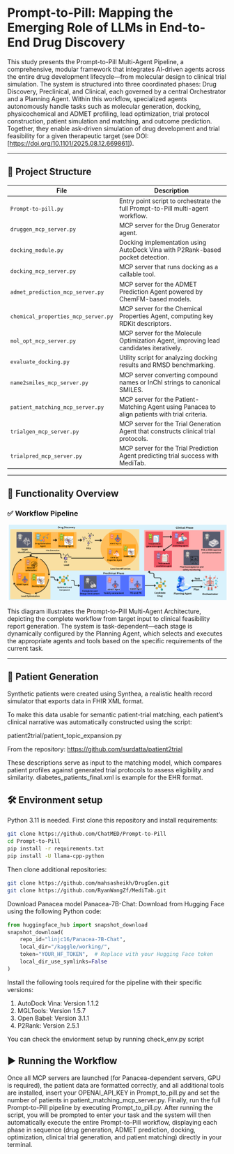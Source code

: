 # Prompt-to-Pill: Mapping the Emerging Role of LLMs in End-to-End Drug Discovery

This study presents the Prompt-to-Pill Multi-Agent Pipeline, a comprehensive, modular framework that integrates AI-driven agents across the entire drug development lifecycle—from molecular design to clinical trial simulation. The system is structured into three coordinated phases: Drug Discovery, Preclinical, and Clinical, each governed by a central Orchestrator and a Planning Agent. Within this workflow, specialized agents autonomously handle tasks such as molecular generation, docking, physicochemical and ADMET profiling, lead optimization, trial protocol construction, patient simulation and matching, and outcome prediction. Together, they enable ask-driven simulation of drug development and trial feasibility for a given therapeutic target (see DOI: [https://doi.org/10.1101/2025.08.12.669861]).

---

## 📁 Project Structure

| File                    | Description                                                           |
|-------------------------|-----------------------------------------------------------------------|
| `Prompt-to-pill.py`     | Entry point script to orchestrate the full Prompt-to-Pill multi-agent workflow.                          |
| `druggen_mcp_server.py` | MCP server for the Drug Generator agent.                              |
| `docking_module.py`     | Docking implementation using AutoDock Vina with P2Rank-based pocket detection.                           |
| `docking_mcp_server.py` | MCP server that runs docking as a callable tool.                      |
| `admet_prediction_mcp_server.py`    | MCP server for the ADMET Prediction Agent powered by ChemFM-based models.                                 |
| `chemical_properties_mcp_server.py` | MCP server for the Chemical Properties Agent, computing key RDKit descriptors. |
|`mol_opt_mcp_server.py`| MCP server for the Molecule Optimization Agent, improving lead candidates iteratively.|
|`evaluate_docking.py` | Utility script for analyzing docking results and RMSD benchmarking.|
|`name2smiles_mcp_server.py` | MCP server converting compound names or InChI strings to canonical SMILES.|
|`patient_matching_mcp_server.py` | MCP server for the Patient-Matching Agent using Panacea to align patients with trial criteria.|
|`trialgen_mcp_server.py` | MCP server for the Trial Generation Agent that constructs clinical trial protocols.|
|`trialpred_mcp_server.py` | MCP server for the Trial Prediction Agent predicting trial success with MediTab.|

---

## 🧠 Functionality Overview

### ✅ Workflow Pipeline

![Multi-Agent Drug Discovery System](./workflow.png)

This diagram illustrates the Prompt-to-Pill Multi-Agent Architecture, depicting the complete workflow from target input to clinical feasibility report generation. The system is task-dependent—each stage is dynamically configured by the Planning Agent, which selects and executes the appropriate agents and tools based on the specific requirements of the current task.

---

## 🧬 Patient Generation

Synthetic patients were created using Synthea, a realistic health record simulator that exports data in FHIR XML format.

To make this data usable for semantic patient-trial matching, each patient’s clinical narrative was automatically constructed using the script:

patient2trial/patient_topic_expansion.py

From the repository:
 https://github.com/surdatta/patient2trial

These descriptions serve as input to the matching model, which compares patient profiles against generated trial protocols to assess eligibility and similarity. diabetes_patients_final.xml is example for the EHR format.

## 🛠️ Environment setup
Python 3.11 is needed. First clone this repository and install requirements:

```bash
git clone https://github.com/ChatMED/Prompt-to-Pill
cd Prompt-to-Pill
pip install -r requirements.txt
pip install -U llama-cpp-python
```

Then clone additional repositories:

```bash
git clone https://github.com/mahsasheikh/DrugGen.git
git clone https://github.com/RyanWangZf/MediTab.git
```

Download Panacea model Panacea-7B-Chat: Download from Hugging Face using the following Python code:

```python
from huggingface_hub import snapshot_download
snapshot_download(
    repo_id="linjc16/Panacea-7B-Chat",
    local_dir="/kaggle/working/",
    token="YOUR_HF_TOKEN",  # Replace with your Hugging Face token
    local_dir_use_symlinks=False
)
```

Install the following tools required for the pipeline with their specific versions:
1. AutoDock Vina: Version 1.1.2
2. MGLTools: Version 1.5.7
3. Open Babel: Version 3.1.1 
4. P2Rank: Version 2.5.1

You can check the enviorment setup by running check_env.py script

## ▶️ Running the Workflow

Once all MCP servers are launched (for Panacea-dependent servers, GPU is required), the patient data are formatted correctly, and all additional tools are installed, insert your OPENAI_API_KEY in Prompt_to_pill.py and set the number of patients in patient_matching_mcp_server.py. Finally, run the full Prompt-to-Pill pipeline by executing Prompt_to_pill.py. After running the script, you will be prompted to enter your task and the system will then automatically execute the entire Prompt-to-Pill workflow, displaying each phase in sequence (drug generation, ADMET prediction, docking, optimization, clinical trial generation, and patient matching) directly in your terminal.

